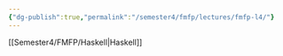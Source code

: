 ```yaml
---
{"dg-publish":true,"permalink":"/semester4/fmfp/lectures/fmfp-l4/"}
---
```


[[Semester4/FMFP/Haskell\|Haskell]]